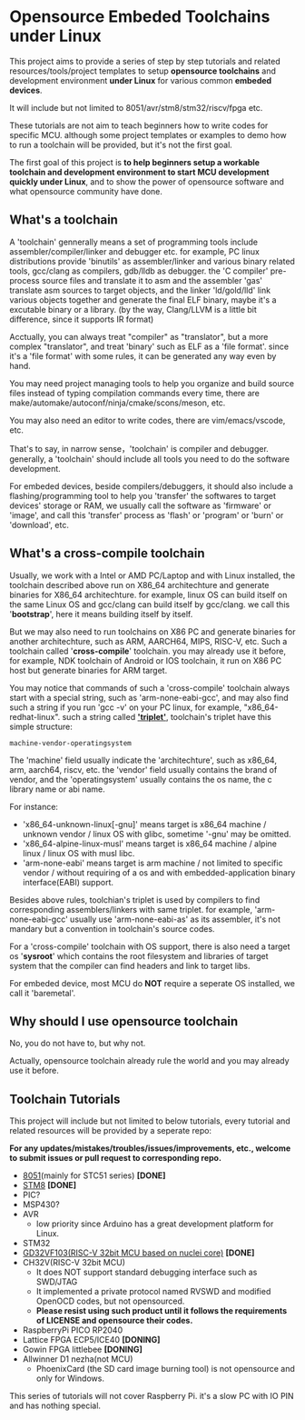 # Opensource Embeded Toolchains under Linux

This project aims to provide a series of step by step tutorials and related resources/tools/project templates to setup **opensource toolchains** and development environment **under Linux** for various common **embeded devices**. 

It will include but not limited to 8051/avr/stm8/stm32/riscv/fpga etc. 

These tutorials are not aim to teach beginners how to write codes for specific MCU. although some project templates or examples to demo how to run a toolchain will be provided, but it's not the first goal.

The first goal of this project is **to help beginners setup a workable toolchain and development environment to start MCU development quickly under Linux**, and to show the power of opensource software and what opensource community have done.

## What's a toolchain

A 'toolchain' gennerally means a set of programming tools include assembler/compiler/linker and debugger etc. for example, PC linux distributions provide 'binutils' as assembler/linker and various binary related tools, gcc/clang as compilers, gdb/lldb as debugger. the 'C compiler' pre-process source files and translate it to asm and the assembler 'gas' translate asm sources to target objects, and the linker 'ld/gold/lld' link various objects together and generate the final ELF binary, maybe it's a excutable binary or a library. (by the way, Clang/LLVM is a little bit difference, since it supports IR format)

Acctually, you can always treat "compiler" as "translator", but a more complex "translator", and treat 'binary' such as ELF as a 'file format'. since it's a 'file format' with some rules, it can be generated any way even by hand.

You may need project managing tools to help you organize and build source files instead of typing compilation commands every time, there are make/automake/autoconf/ninja/cmake/scons/meson, etc.

You may also need an editor to write codes, there are vim/emacs/vscode, etc.

That's to say, in narrow sense，'toolchain' is compiler and debugger. generally, a 'toolchain' should include all tools you need to do the software development. 

For embeded devices, beside compilers/debuggers, it should also include a flashing/programming tool to help you 'transfer' the softwares to target devices' storage or RAM, we usually call the software as 'firmware' or 'image', and call this 'transfer' process as 'flash' or 'program' or 'burn' or 'download', etc. 

## What's a cross-compile toolchain

Usually, we work with a Intel or AMD PC/Laptop and with Linux installed, the toolchain described above run on X86_64 architechture and generate binaries for X86_64 architechture. for example, linux OS can build itself on the same Linux OS and gcc/clang can build itself by gcc/clang. we call this '**bootstrap**', here it means building itself by itself.

But we may also need to run toolchains on X86 PC and generate binaries for another architechture, such as ARM, AARCH64, MIPS, RISC-V, etc. Such a toolchain called '**cross-compile**' toolchain. you may already use it before, for example, NDK toolchain of Android or IOS toolchain, it run on X86 PC host but generate binaries for ARM target.

You may notice that commands of such a 'cross-compile' toolchain always start with a special string, such as 'arm-none-eabi-gcc', and may also find such a string if you run 'gcc -v' on your PC linux, for example, "x86_64-redhat-linux". such a string called **['triplet'](https://wiki.osdev.org/Target_Triplet)**, toolchain's triplet have this simple structure: 

```
machine-vendor-operatingsystem
```

The 'machine' field usually indicate the 'architechture', such as x86_64, arm, aarch64, riscv, etc. the 'vendor' field usually contains the brand of vendor, and the 'operatingsystem' usually contains the os name, the c library name or abi name.

For instance:
* 'x86_64-unknown-linux[-gnu]' means target is x86_64 machine / unknown vendor / linux OS with glibc, sometime '-gnu' may be omitted.
* 'x86_64-alpine-linux-musl' means target is x86_64 machine / alpine linux / linux OS with musl libc.
* 'arm-none-eabi' means target is arm machine / not limited to specific vendor / without requiring of a os and with embedded-application binary interface(EABI) support.

Besides above rules, toolchian's triplet is used by compilers to find corresponding assemblers/linkers with same triplet. for example, 'arm-none-eabi-gcc' usually use 'arm-none-eabi-as' as its assembler, it's not mandary but a convention in toolchain's source codes.

For a 'cross-compile' toolchain with OS support, there is also need a target os '**sysroot**' which contains the root filesystem and libraries of target system that the compiler can find headers and link to target libs.

For embeded device, most MCU do **NOT** require a seperate OS installed, we call it 'baremetal'.

## Why should I use opensource toolchain

No, you do not have to, but why not.

Actually, opensource toolchain already rule the world and you may already use it before.

## Toolchain Tutorials

This project will include but not limited to below tutorials, every tutorial and related resources will be provided by a seperate repo:

**For any updates/mistakes/troubles/issues/improvements, etc., welcome to submit issues or pull request to corresponding repo.**


- [8051](https://github.com/cjacker/opensource-toolchain-8051)(mainly for STC51 series) **[DONE]**
- [STM8](https://github.com/cjacker/opensource-toolchain-stm8) **[DONE]**
- PIC?
- MSP430?
- AVR
  - low priority since Arduino has a great development platform for Linux.
- STM32
- [GD32VF103(RISC-V 32bit MCU based on nuclei core)](https://github.com/cjacker/opensource-toolchain-gd32vf103) **[DONE]**
- CH32V(RISC-V 32bit MCU)
  - It does NOT support standard debugging interface such as SWD/JTAG
  - It implemented a private protocol named RVSWD and modified OpenOCD codes, but not opensourced.
  - **Please resist using such product until it follows the requirements of LICENSE and opensource their codes.**
- RaspberryPi PICO RP2040
- Lattice FPGA ECP5/ICE40 **[DONING]**
- Gowin FPGA littlebee **[DONING]**
- Allwinner D1 nezha(not MCU)
  - PhoenixCard (the SD card image burning tool) is not opensource and only for Windows.

This series of tutorials will not cover Raspberry Pi. it's a slow PC with IO PIN and has nothing special.
